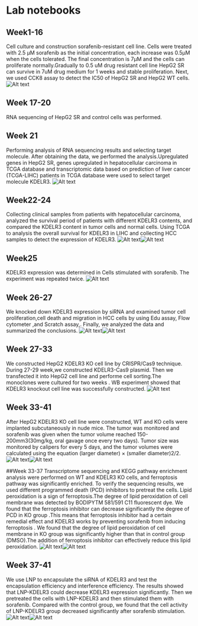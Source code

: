 # **Lab notebooks**

## Week1-16
Cell culture and construction sorafenib-resistant cell line.
Cells were treated with 2.5 μM sorafenib as the initial concentration, each increase was 0.5μM when the cells tolerated. The final concentration is 7μM and the cells can proliferate normally.Gradually to 0.5 uM drug resistant cell line HepG2 SR can survive in 7uM drug medium for 1 weeks and stable proliferation.
Next, we used CCK8 assay to detect the IC50 of HepG2 SR and HepG2 WT cells.
![Alt text](Week1-16-1.jpg)

## Week 17-20
RNA sequencing of HepG2 SR and control cells was performed.

## Week 21
Performing analysis of RNA sequencing results and selecting target molecule.
After obtaining the data, we performed the analysis.Upregulated genes in HepG2 SR, genes upregulated in hepatocellular carcinoma in TCGA database and transcriptomic data based on prediction of liver cancer (TCGA-LIHC) patients in TCGA database were used to select target molecule KDELR3.
![Alt text](<Week 21-1.jpg>)

## Week22-24
Collecting clinical samples from patients with hepatocellular carcinoma, analyzed the survival period of patients with different KDELR3 contents, and compared the KDELR3 content in tumor cells and normal cells.
Using TCGA to analysis the overall survival for KDELR3 in LIHC and collecting HCC samples to detect the expression of KDELR3.
![Alt text](Week22-24_1-1.jpg)![Alt text](Week22-24_2-1.jpg)

## Week25
KDELR3 expression was determined in Cells stimulated with sorafenib. The experiment was repeated twice.
![Alt text](Week25-1.jpg)

## Week 26-27
We knocked down KDELR3 expression by siRNA and examined tumor cell proliferation,cell death and migration in HCC cells by using Edu assay, Flow cytometer ,and Scratch assay,. Finally, we analyzed the data and summarized the conclusions.
![Alt text](<Week 26-27-1.jpg>)![Alt text](<Week 26-27-2-1.jpg>)

## Week 27-33
We constructed HepG2 KDELR3 KO cell line by CRISPR/Cas9 technique. During 27-29 week,we constructed KDELR3-Cas9 plasmid. Then we transfected it into HepG2 cell line and performe cell sorting.The monoclones were cultured for two weeks . WB experiment showed that KDELR3 knockout cell line was successfully constructed.
![Alt text](<Week 27-33-1.jpg>)

## Week 33-41
After HepG2 KDELR3 KO cell line were constructed, WT and KO cells were implanted subcutaneously in nude mice. The tumor was monitored and sorafenib was given when the tumor volume reached 150-200mm3(30mg/kg, oral gavage once every two days). Tumor size was monitored by calipers for every 5 days, and the tumor volumes were calculated using the equation (larger diameter) × (smaller diameter)2/2.
![Alt text](<Week 33-41-1.jpg>)![Alt text](<Week 33-41_2-1.jpg>)

##Week 33-37
Transcriptome sequencing and KEGG pathway enrichment analysis were performed on WT and KDELR3 KO cells, and ferroptosis pathway was significantly enriched. To verify the sequencing results, we used different programmed death (PCD) inhibitors to pretreat the cells.
Lipid peroxidation is a sign of ferroptosis.The degree of lipid peroxidation of cell membrane was detected by BODIPYTM 581/591 C11 fluorescent dye. We found that the ferroptosis inhibitor can decrease significantly the degree of PCD in KO group .This means that ferroptosis inhibitor had a certain remedial effect and KDELR3 works by preventing sorafenib from inducing ferroptosis .
We found that the degree of lipid peroxidation of cell membrane in KO group was significantly higher than that in control group (DMSO).The addition of ferroptosis inhibitor can effectively reduce this lipid peroxidation. 
![Alt text](<Week 33-37-1.jpg>)![Alt text](<Week 33-37_2-1.jpg>)

## Week 37-41
We use LNP to encapsulate the siRNA of KDELR3 and test the encapsulation efficiency and interference efficiency. The results showed that LNP-KDELR3 could decrease KDELR3 expression significantly. Then we pretreated the cells with LNP-KDELR3 and then stimulated them with sorafenib. Compared with the control group, we found that the cell activity of LNP-KDELR3 group decreased significantly after sorafenib stimulation.
![Alt text](<Week 37-41-1.jpg>)![Alt text](<Week 37-41_2-1.jpg>)


